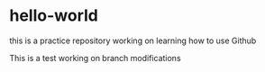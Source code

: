 # hello-world
this is a practice repository working on learning how to use Github

This is a test working on branch modifications 
